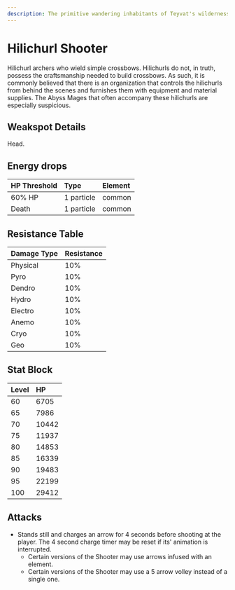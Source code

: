 ```yaml
---
description: The primitive wandering inhabitants of Teyvat's wildernesses..
---
```


# Hilichurl Shooter

Hilichurl archers who wield simple crossbows. Hilichurls do not, in truth, possess the craftsmanship needed to build crossbows. As such, it is commonly believed that there is an organization that controls the hilichurls from behind the scenes and furnishes them with equipment and material supplies. The Abyss Mages that often accompany these hilichurls are especially suspicious.

## Weakspot Details

Head.

## Energy drops

| HP Threshold | Type | Element |
| :--- | :--- | :--- |
| 60% HP | 1 particle |  common |
| Death | 1 particle | common | 

## Resistance Table

| Damage Type | Resistance |
| :--- | :--- |
| Physical | 10% |
| Pyro | 10% |
| Dendro | 10% |
| Hydro | 10% |
| Electro | 10% |
| Anemo | 10% |
| Cryo | 10% |
| Geo | 10% |

## Stat Block

| Level | HP |
| :--- | :--- |
| 60 | 6705 |
| 65 | 7986 |
| 70 | 10442 |
| 75 | 11937 |
| 80 | 14853 |
| 85 | 16339 |
| 90 | 19483 |
| 95 | 22199 |
| 100 | 29412 |

## Attacks

* Stands still and charges an arrow for 4 seconds before shooting at the player. The 4 second charge timer may be reset if its' animation is interrupted.
  * Certain versions of the Shooter may use arrows infused with an element.
  * Certain versions of the Shooter may use a 5 arrow volley instead of a single one.
